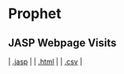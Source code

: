 #  Prophet 



## JASP Webpage Visits 
 | [.jasp](https://github.com/jasp-stats/jasp-data-library/raw/main/JASP%20Webpage%20Visits/JASP%20Webpage%20Visits.jasp) | | [.html](https://htmlpreview.github.io/?https://github.com/jasp-stats/jasp-data-library/blob/main/JASP%20Webpage%20Visits/index.html) | | [.csv](https://raw.githubusercontent.com/jasp-stats/jasp-data-library/main/JASP%20Webpage%20Visits/JASP%20Webpage%20Visits.csv) |